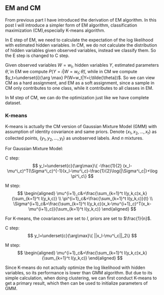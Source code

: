 ## EM and CM

From previous part I have introduced the derivation of EM algorithm. In this post I will introduce a simpler form of EM algorithm, classification maximization (CM),especially K-means algorithm.

In E step of EM, we need to calculate the expectation of the log likelihood with estimated hidden variables. In CM, we do not calculate the distribution of hidden variables given observed variables, instead we classify them. So the E step is changed to C step. 

Given observed variables $W=w_t$, hidden variables $Y$, estimated parameters $\tilde{\theta}$, in EM we compute $P(Y=i|W=w_t;\tilde{\theta})$, while in CM we compute $y_t=\underset{i}{\arg \max} P(W=w_t|Y=i;\tilde{\theta})$. So we can view CM as a hard assignment, and EM as a soft assignment, since a sample in CM only contributes to one class, while it contributes to all classes in EM.

In M step of CM, we can do the optimization just like we have complete dataset.

### K-means

K-means is actually the CM version of Gaussian Mixture Model (GMM) with assumption of identity covariance and same priors. Denote $\{x_1, x_2, \dots, x_t\}$ as collected points, $\{y_1, y_2, \dots, y_t\}$ as unobserved labels. And $n$ mixtures. 

For Gaussian Mixture Model:

C step:
$$
y_l=\underset{c}{\arg\max}\{ -\frac{1}{2} (x_l-\mu^i_c)^T(\Sigma^i_c)^{-1}(x_l-\mu^i_c)-\frac{1}{2}\log{|\Sigma^i_c|}+\log \pi^i_c\}
$$

M step:
$$
\begin{aligned}
\mu^{i+1}_c&=\frac{\sum_{k=1}^t I(y_k,c)x_k}{\sum_{k=1}^t I(y_k,c)}
\\
\pi^{i+1}_c&=\frac{\sum_{k=1}^t I(y_k,c)}{t}
\\
\Sigma^{i+1}_c&=\frac{\sum_{k=1}^t I(y_k,c)(x_k-\mu^{i+1}_c)^T(x_k-\mu^{i+1}_c)}{\sum_{k=1}^t I(y_k,c)}
\end{aligned}
$$

For K-means, the covariances are set to $I$, priors are set to $\frac{1}{n}$.

C step:
$$
y_l=\underset{c}{\arg\max}\{ ||x_l-\mu^i_c||_2\}
$$

M step:
$$
\begin{aligned}
\mu^{i+1}_c&=\frac{\sum_{k=1}^t I(y_k,c)x_k}{\sum_{k=1}^t I(y_k,c)}
\end{aligned}
$$

Since K-means do not actually optimize the log likelihood with hidden variables, so its performance is lower than GMM algorithm. But due to its simple calculation, when doing clustering, we can first conduct K-means to get a primary result, which then can be used to initialize parameters of GMM. 